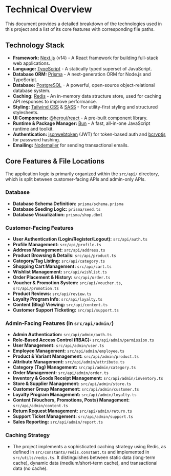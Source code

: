 # Technical Overview

This document provides a detailed breakdown of the technologies used in this project and a list of its core features with corresponding file paths.

## Technology Stack

- **Framework:** [Next.js](https://nextjs.org/) (v14) - A React framework for building full-stack web applications.
- **Language:** [TypeScript](https://www.typescriptlang.org/) - A statically typed superset of JavaScript.
- **Database ORM:** [Prisma](https://www.prisma.io/) - A next-generation ORM for Node.js and TypeScript.
- **Database:** [PostgreSQL](https://www.postgresql.org/) - A powerful, open-source object-relational database system.
- **Caching:** [Redis](https://redis.io/) - An in-memory data structure store, used for caching API responses to improve performance.
- **Styling:** [Tailwind CSS](https://tailwindcss.com/) & [SASS](https://sass-lang.com/) - For utility-first styling and structured stylesheets.
- **UI Components:** [@heroui/react](https://www.heroui.net/) - A pre-built component library.
- **Runtime & Package Manager:** [Bun](https://bun.sh/) - A fast, all-in-one JavaScript runtime and toolkit.
- **Authentication:** [jsonwebtoken](https://github.com/auth0/node-jsonwebtoken) (JWT) for token-based auth and [bcryptjs](https://github.com/dcodeIO/bcrypt.js) for password hashing.
- **Emailing:** [Nodemailer](https://nodemailer.com/) for sending transactional emails.

## Core Features & File Locations

The application logic is primarily organized within the `src/api/` directory, which is split between customer-facing APIs and admin-only APIs.

### Database

- **Database Schema Definition:** `prisma/schema.prisma`
- **Database Seeding Logic:** `prisma/seed.ts`
- **Database Visualization:** `prisma/shop.dbml`

### Customer-Facing Features

- **User Authentication (Login/Register/Logout):** `src/api/auth.ts`
- **Profile Management:** `src/api/profile.ts`
- **Address Management:** `src/api/address.ts`
- **Product Browsing & Details:** `src/api/product.ts`
- **Category/Tag Listing:** `src/api/category.ts`
- **Shopping Cart Management:** `src/api/cart.ts`
- **Wishlist Management:** `src/api/wishlist.ts`
- **Order Placement & History:** `src/api/order.ts`
- **Voucher & Promotion System:** `src/api/voucher.ts`, `src/api/promotion.ts`
- **Product Reviews:** `src/api/review.ts`
- **Loyalty Program Info:** `src/api/loyalty.ts`
- **Content (Blog) Viewing:** `src/api/content.ts`
- **Customer Support Ticketing:** `src/api/support.ts`

### Admin-Facing Features (in `src/api/admin/`)

- **Admin Authentication:** `src/api/admin/auth.ts`
- **Role-Based Access Control (RBAC):** `src/api/admin/permission.ts`
- **User Management:** `src/api/admin/user.ts`
- **Employee Management:** `src/api/admin/employee.ts`
- **Product & Variant Management:** `src/api/admin/product.ts`
- **Attribute Management:** `src/api/admin/attribute.ts`
- **Category (Tag) Management:** `src/api/admin/category.ts`
- **Order Management:** `src/api/admin/order.ts`
- **Inventory & Goods Receipt Management:** `src/api/admin/inventory.ts`
- **Store & Supplier Management:** `src/api/admin/store.ts`
- **Customer Group Management:** `src/api/admin/customer.ts`
- **Loyalty Program Management:** `src/api/admin/loyalty.ts`
- **Content (Vouchers, Promotions, Posts) Management:** `src/api/admin/content.ts`
- **Return Request Management:** `src/api/admin/return.ts`
- **Support Ticket Management:** `src/api/admin/support.ts`
- **Sales Reporting:** `src/api/admin/report.ts`

### Caching Strategy

- The project implements a sophisticated caching strategy using Redis, as defined in `src/constants/redis.constant.ts` and implemented in `src/utils/redis.ts`. It distinguishes between static data (long-term cache), dynamic data (medium/short-term cache), and transactional data (no cache).
